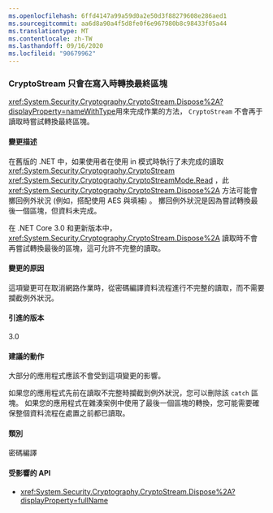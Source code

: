 ```yaml
---
ms.openlocfilehash: 6ffd4147a99a59d0a2e50d3f88279608e286aed1
ms.sourcegitcommit: aa6d8a90a4f5d8fe0f6e967980b8c98433f05a44
ms.translationtype: MT
ms.contentlocale: zh-TW
ms.lasthandoff: 09/16/2020
ms.locfileid: "90679962"
---
```

### <a name="cryptostreamdispose-transforms-final-block-only-when-writing"></a>CryptoStream 只會在寫入時轉換最終區塊

<xref:System.Security.Cryptography.CryptoStream.Dispose%2A?displayProperty=nameWithType>用來完成作業的方法， `CryptoStream` 不會再于讀取時嘗試轉換最終區塊。

#### <a name="change-description"></a>變更描述

在舊版的 .NET 中，如果使用者在使用 in 模式時執行了未完成的讀取 <xref:System.Security.Cryptography.CryptoStream> <xref:System.Security.Cryptography.CryptoStreamMode.Read> ，此 <xref:System.Security.Cryptography.CryptoStream.Dispose%2A> 方法可能會擲回例外狀況 (例如，搭配使用 AES 與填補) 。 擲回例外狀況是因為嘗試轉換最後一個區塊，但資料未完成。

在 .NET Core 3.0 和更新版本中， <xref:System.Security.Cryptography.CryptoStream.Dispose%2A> 讀取時不會再嘗試轉換最後的區塊，這可允許不完整的讀取。

#### <a name="reason-for-change"></a>變更的原因

這項變更可在取消網路作業時，從密碼編譯資料流程進行不完整的讀取，而不需要攔截例外狀況。

#### <a name="version-introduced"></a>引進的版本

3.0

#### <a name="recommended-action"></a>建議的動作

大部分的應用程式應該不會受到這項變更的影響。

如果您的應用程式先前在讀取不完整時攔截到例外狀況，您可以刪除該 `catch` 區塊。
如果您的應用程式在雜湊案例中使用了最後一個區塊的轉換，您可能需要確保整個資料流程在處置之前都已讀取。

#### <a name="category"></a>類別

密碼編譯

#### <a name="affected-apis"></a>受影響的 API

- <xref:System.Security.Cryptography.CryptoStream.Dispose%2A?displayProperty=fullName>

<!--

#### Affected APIs

- `M:System.Security.Cryptography.CryptoStream.Dispose`

-->
